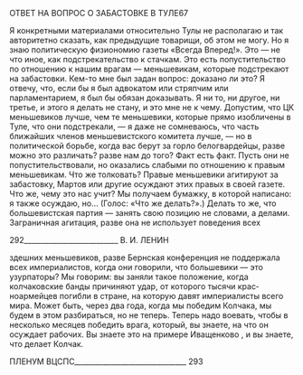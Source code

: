 ОТВЕТ НА ВОПРОС О ЗАБАСТОВКЕ В ТУЛЕ67

Я конкретными материалами относительно Тулы не располагаю и так авторитетно сказать, как предыдущие товарищи, об этом не могу. Но я знаю политическую физио­номию газеты «Всегда Вперед!». Это — не что иное, как подстрекательство к стачкам. Это есть попустительство по отношению к нашим врагам — меньшевикам, которые подстрекают на забастовки. Кем-то мне был задан вопрос: доказано ли это? Я отвечу, что, если бы я был адвокатом или стряпчим или парламентарием, я был бы обязан до­казывать. Я ни то, ни другое, ни третье, и этого я делать не стану, и это мне не к чему. Допустим, что ЦК меньшевиков лучше, чем те меньшевики, которые прямо изобличе­ны в Туле, что они подстрекали, — я даже не сомневаюсь, что часть ближайших членов меньшевистского комитета лучше, — но в политической борьбе, когда вас берут за горло белогвардейцы, разве можно это различать? разве нам до того? Факт есть факт. Пусть они не попустительствовали, но оказались слабыми по отношению к правым меньшевикам. Что же толковать? Правые меньшевики агитируют за забастовку, Мар­тов или другие осуждают этих правых в своей газете. Что же, чему это нас учит? Мы получаем бумажку, в которой написано: я также осуждаю, но... (Голос: «Что же де­лать?».) Делать то же, что большевистская партия — занять свою позицию не словами, а делами. Заграничная агитация, разве она не использует поведения всех

  

292__________________________ В. И. ЛЕНИН

здешних меньшевиков, разве Бернская конференция не поддержала всех империали­стов, когда они говорили, что большевики — это узурпаторы? Мы говорим: вы заняли такое положение, когда колчаковские банды причиняют удар, от которого тысячи крас­ноармейцев погибли в стране, на которую давят империалисты всего мира. Может быть, через два года, когда мы победим Колчака, мы будем в этом разбираться, но не теперь. Теперь надо воевать, чтобы в несколько месяцев победить врага, который, вы знаете, на что он осуждает рабочих. Вы знаете это на примере Иващенково , и вы знае­те, что делает Колчак.

  

ПЛЕНУМ ВЦСПС_______________________________ 293

